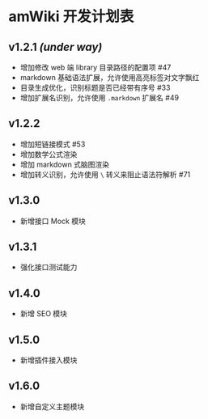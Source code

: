 # amWiki 开发计划表

## v1.2.1 _(under way)_

- 增加修改 web 端 library 目录路径的配置项 #47
- markdown 基础语法扩展，允许使用高亮标签对文字飘红
- 目录生成优化，识别标题是否已经带有序号 #33
- 增加扩展名识别，允许使用 `.markdown` 扩展名 #49

## v1.2.2

- 增加短链接模式 #53
- 增加数学公式渲染
- 增加 markdown 式脑图渲染
- 增加转义识别，允许使用 `\` 转义来阻止语法符解析 #71

## v1.3.0 

- 新增接口 Mock 模块

## v1.3.1 

- 强化接口测试能力

## v1.4.0

- 新增 SEO 模块

## v1.5.0

- 新增插件接入模块

## v1.6.0

- 新增自定义主题模块
